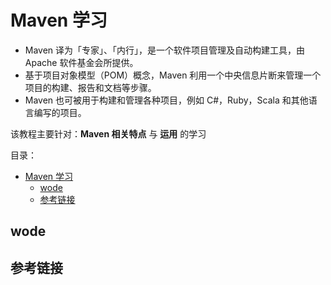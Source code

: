 # Maven 学习

* Maven 译为「专家」、「内行」，是一个软件项目管理及自动构建工具，由 Apache 软件基金会所提供。
* 基于项目对象模型（POM）概念，Maven 利用一个中央信息片断来管理一个项目的构建、报告和文档等步骤。
* Maven 也可被用于构建和管理各种项目，例如 C#，Ruby，Scala 和其他语言编写的项目。

该教程主要针对：**Maven 相关特点** 与 **运用** 的学习

目录：

- [Maven 学习](#maven-学习)
  - [wode](#wode)
  - [参考链接](#参考链接)

## wode

## 参考链接
